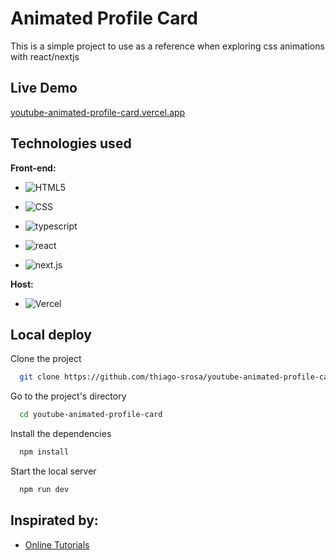 
# Animated Profile Card

This is a simple project to use as a reference when exploring css animations with react/nextjs
## Live Demo

[youtube-animated-profile-card.vercel.app](https://youtube-animated-profile-card.vercel.app)

## Technologies used

**Front-end:** 
- ![HTML5](https://img.shields.io/badge/HTML-239120?style=for-the-badge&logo=html5&logoColor=white)

- ![CSS](https://img.shields.io/badge/CSS3-1572B6?style=for-the-badge&logo=css3&logoColor=white) 

- ![typescript](https://img.shields.io/badge/TypeScript-007ACC?style=for-the-badge&logo=typescript&logoColor=white) 

- ![react](https://img.shields.io/badge/React-20232A?style=for-the-badge&logo=react&logoColor=61DAFB)

- ![next.js](https://img.shields.io/badge/next.js-000000?style=for-the-badge&logo=nextdotjs&logoColor=white) 


**Host:** 
- ![Vercel](https://img.shields.io/badge/Vercel-000000?style=for-the-badge&logo=vercel&logoColor=white)
## Local deploy

Clone the project

```bash
  git clone https://github.com/thiago-srosa/youtube-animated-profile-card
```

Go to the project's directory

```bash
  cd youtube-animated-profile-card
```

Install the dependencies

```bash
  npm install
```

Start the local server

```bash
  npm run dev
```


## Inspirated by:

 - [Online Tutorials](https://www.youtube.com/watch?v=b2jVm6EAJt0&t=3s&ab_channel=OnlineTutorials)
